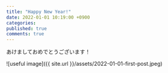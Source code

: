 ```yaml
---
title: "Happy New Year!"
date: 2022-01-01 10:19:00 +0900
categories: 
published: true
comments: true
---
```


あけましておめでとうございます！

![useful image]({{ site.url }}/assets/2022-01-01-first-post.jpeg)
